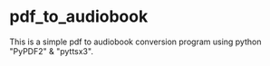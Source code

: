 # pdf_to_audiobook
This is a simple pdf to audiobook conversion program using python "PyPDF2" & "pyttsx3".

